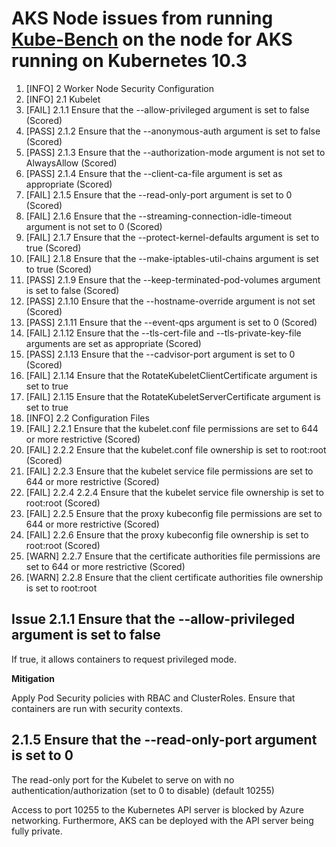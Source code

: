 # AKS Node issues from running [Kube-Bench](https://github.com/aquasecurity/kube-bench) on the node for AKS running on Kubernetes 10.3

1. [INFO] 2 Worker Node Security Configuration
2. [INFO] 2.1 Kubelet
3. [FAIL] 2.1.1 Ensure that the --allow-privileged argument is set to false (Scored)
4. [PASS] 2.1.2 Ensure that the --anonymous-auth argument is set to false (Scored)
5. [PASS] 2.1.3 Ensure that the --authorization-mode argument is not set to AlwaysAllow (Scored)
6. [PASS] 2.1.4 Ensure that the --client-ca-file argument is set as appropriate (Scored)
7. [FAIL] 2.1.5 Ensure that the --read-only-port argument is set to 0 (Scored)
8. [FAIL] 2.1.6 Ensure that the --streaming-connection-idle-timeout argument is not set to 0 (Scored)
9. [FAIL] 2.1.7 Ensure that the --protect-kernel-defaults argument is set to true (Scored)
10. [FAIL] 2.1.8 Ensure that the --make-iptables-util-chains argument is set to true (Scored)
11. [PASS] 2.1.9 Ensure that the --keep-terminated-pod-volumes argument is set to false (Scored)
12. [PASS] 2.1.10 Ensure that the --hostname-override argument is not set (Scored)
13. [PASS] 2.1.11 Ensure that the --event-qps argument is set to 0 (Scored)
14. [FAIL] 2.1.12 Ensure that the --tls-cert-file and --tls-private-key-file arguments are set as appropriate (Scored)
15. [PASS] 2.1.13 Ensure that the --cadvisor-port argument is set to 0 (Scored)
16. [FAIL] 2.1.14 Ensure that the RotateKubeletClientCertificate argument is set to true
17. [FAIL] 2.1.15 Ensure that the RotateKubeletServerCertificate argument is set to true
18. [INFO] 2.2 Configuration Files
19. [FAIL] 2.2.1 Ensure that the kubelet.conf file permissions are set to 644 or more restrictive (Scored)
20. [FAIL] 2.2.2 Ensure that the kubelet.conf file ownership is set to root:root (Scored)
21. [FAIL] 2.2.3 Ensure that the kubelet service file permissions are set to 644 or more restrictive (Scored)
22. [FAIL] 2.2.4 2.2.4 Ensure that the kubelet service file ownership is set to root:root (Scored)
23. [FAIL] 2.2.5 Ensure that the proxy kubeconfig file permissions are set to 644 or more restrictive (Scored)
24. [FAIL] 2.2.6 Ensure that the proxy kubeconfig file ownership is set to root:root (Scored)
25. [WARN] 2.2.7 Ensure that the certificate authorities file permissions are set to 644 or more restrictive (Scored)
26. [WARN] 2.2.8 Ensure that the client certificate authorities file ownership is set to root:root

## Issue 2.1.1 Ensure that the --allow-privileged argument is set to false

If true, it allows containers to request privileged mode.

**Mitigation**

Apply Pod Security policies with RBAC and ClusterRoles. Ensure that containers are run with security contexts.


## 2.1.5 Ensure that the --read-only-port argument is set to 0

The read-only port for the Kubelet to serve on with no authentication/authorization (set to 0 to disable) (default 10255)

Access to port 10255 to the Kubernetes API server is blocked by Azure networking. Furthermore, AKS can be deployed with the API server being fully private.


